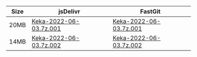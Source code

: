|    Size   |     jsDelivr  | FastGit |
|  ---  |  ---  |  ---  |
| 20MB | [Keka-2022-06-03.7z.001](https://cdn.jsdelivr.net/gh/appleians/Keka@main/Keka-2022-06-03.7z.001) | [Keka-2022-06-03.7z.001](https://raw.fastgit.org/appleians/Keka/main/Keka-2022-06-03.7z.001) |
| 14MB | [Keka-2022-06-03.7z.002](https://cdn.jsdelivr.net/gh/appleians/Keka@main/Keka-2022-06-03.7z.002) | [Keka-2022-06-03.7z.002](https://raw.fastgit.org/appleians/Keka/main/Keka-2022-06-03.7z.002) |
